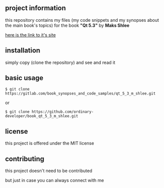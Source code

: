 project information
-------------------

this repository contains my files (my code snippets and my synopses about the main book's topics) 
for the book  **"Qt 5.3"** by **Maks Shlee**

 
[here is the link to it's site](http://www.ozon.ru/context/detail/id/31619787/?utm_campaign=div_book&utm_content=31619787&utm_medium=cpc&utm_source=cpc_yandex_market&utm_term=31619787&ymclid=54779144456872214618001)


installation
------------

simply copy (clone the repository) and see and read it

 
basic usage
-----------
 
`$ git clone https://gitlab.com/book_synopses_and_code_samples/qt_5_3_m_shlee.git`

or

`$ git clone https://github.com/ordinary-developer/book_qt_5_3_m_shlee.git`

 
license
-------

this project is offered under the MIT license


contributing
------------

this project doesn't need to be contributed

but just in case you can always connect with me
